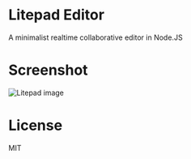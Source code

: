 # Litepad Editor

A minimalist realtime collaborative editor in Node.JS

# Screenshot

![Litepad image](http://adelriosantiago.com/articles/litepad/images/litepad.PNG)

# License

MIT